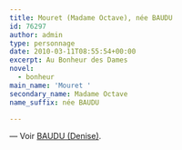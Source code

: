 ```yaml
---
title: Mouret (Madame Octave), née BAUDU
id: 76297
author: admin
type: personnage
date: 2010-03-11T08:55:54+00:00
excerpt: Au Bonheur des Dames
novel:
  - bonheur
main_name: 'Mouret '
secondary_name: Madame Octave
name_suffix: née BAUDU

---
```

— Voir <a href="/personnage/baudu-denise/" target="_self">BAUDU (Denise)</a>.